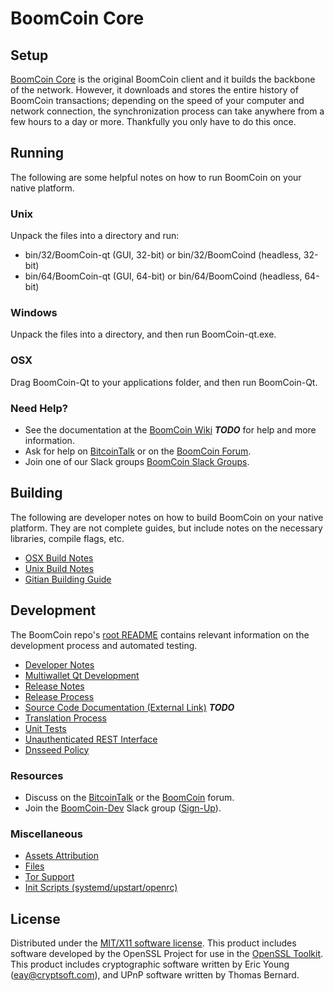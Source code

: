 BoomCoin Core
=====================

Setup
---------------------
[BoomCoin Core](http://BoomCoin.org/wallet) is the original BoomCoin client and it builds the backbone of the network. However, it downloads and stores the entire history of BoomCoin transactions; depending on the speed of your computer and network connection, the synchronization process can take anywhere from a few hours to a day or more. Thankfully you only have to do this once.

Running
---------------------
The following are some helpful notes on how to run BoomCoin on your native platform.

### Unix

Unpack the files into a directory and run:

- bin/32/BoomCoin-qt (GUI, 32-bit) or bin/32/BoomCoind (headless, 32-bit)
- bin/64/BoomCoin-qt (GUI, 64-bit) or bin/64/BoomCoind (headless, 64-bit)

### Windows

Unpack the files into a directory, and then run BoomCoin-qt.exe.

### OSX

Drag BoomCoin-Qt to your applications folder, and then run BoomCoin-Qt.

### Need Help?

* See the documentation at the [BoomCoin Wiki](https://en.bitcoin.it/wiki/Main_Page) ***TODO***
for help and more information.
* Ask for help on [BitcoinTalk](https://bitcointalk.org/index.php?topic=1262920.0) or on the [BoomCoin Forum](http://forum.BoomCoin.org/).
* Join one of our Slack groups [BoomCoin Slack Groups](https://BoomCoin.org/slack-logins/).

Building
---------------------
The following are developer notes on how to build BoomCoin on your native platform. They are not complete guides, but include notes on the necessary libraries, compile flags, etc.

- [OSX Build Notes](build-osx.md)
- [Unix Build Notes](build-unix.md)
- [Gitian Building Guide](gitian-building.md)

Development
---------------------
The BoomCoin repo's [root README](https://github.com/BoomCoin-Project/BoomCoin/blob/master/README.md) contains relevant information on the development process and automated testing.

- [Developer Notes](developer-notes.md)
- [Multiwallet Qt Development](multiwallet-qt.md)
- [Release Notes](release-notes.md)
- [Release Process](release-process.md)
- [Source Code Documentation (External Link)](https://dev.visucore.com/bitcoin/doxygen/) ***TODO***
- [Translation Process](translation_process.md)
- [Unit Tests](unit-tests.md)
- [Unauthenticated REST Interface](REST-interface.md)
- [Dnsseed Policy](dnsseed-policy.md)

### Resources

* Discuss on the [BitcoinTalk](https://bitcointalk.org/index.php?topic=1262920.0) or the [BoomCoin](http://forum.BoomCoin.org/) forum.
* Join the [BoomCoin-Dev](https://BoomCoin-dev.slack.com/) Slack group ([Sign-Up](https://BoomCoin-dev.herokuapp.com/)).

### Miscellaneous
- [Assets Attribution](assets-attribution.md)
- [Files](files.md)
- [Tor Support](tor.md)
- [Init Scripts (systemd/upstart/openrc)](init.md)

License
---------------------
Distributed under the [MIT/X11 software license](http://www.opensource.org/licenses/mit-license.php).
This product includes software developed by the OpenSSL Project for use in the [OpenSSL Toolkit](https://www.openssl.org/). This product includes
cryptographic software written by Eric Young ([eay@cryptsoft.com](mailto:eay@cryptsoft.com)), and UPnP software written by Thomas Bernard.
